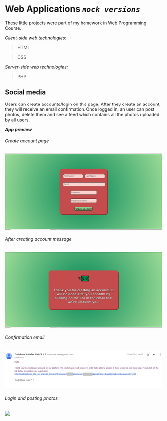 # Web Applications *`mock versions`*

These little projects were part of my homework in Web Programming Course.

*Client-side web technologies:*
>HTML

>CSS

*Server-side web technologies:*
>PHP

## Social media

Users can create accounts/login on this page. After they create an account, they will receive an email confirmation. Once logged in, an user can post photos, delete them and see a feed which contains all the photos uploaded by all users.


***App preview***
###### Create account page
![](public/create_account.PNG)
###### After creating account message
![](public/thanks.PNG)
###### Confirmation email
![](public/mail.PNG)

###### Login and posting photos
![](public/demo_login.gif)